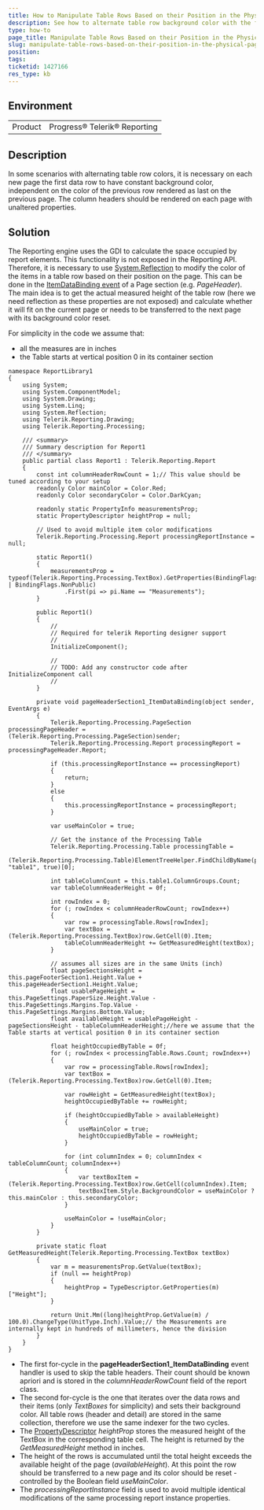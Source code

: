 ```yaml
---
title: How to Manipulate Table Rows Based on their Position in the Physical Page
description: See how to alternate table row background color with the first data row on each new page having the same background color, independent on the color of the previous row.
type: how-to
page_title: Manipulate Table Rows Based on their Position in the Physical Page
slug: manipulate-table-rows-based-on-their-position-in-the-physical-page
position: 
tags: 
ticketid: 1427166
res_type: kb
---
```


## Environment
<table>
	<tbody>
		<tr>
			<td>Product</td>
			<td>Progress® Telerik® Reporting</td>
		</tr>
	</tbody>
</table>


## Description
In some scenarios with alternating table row colors, it is necessary on each new page the first data row to have constant background color, independent on the color of the previous row rendered as last on the previous page. The column headers should be rendered on each page with unaltered properties.

## Solution
The Reporting engine uses the GDI to calculate the space occupied by report elements. This functionality is not exposed in the Reporting API. Therefore, it is necessary to use [System.Reflection](https://docs.microsoft.com/en-us/dotnet/api/system.reflection?view=netframework-4.8) to modify the color of the items in a table row based on their position on the page.
This can be done in the [ItemDataBinding event](/api/telerik.reporting.reportitembase#collapsible-Telerik_Reporting_ReportItemBase_ItemDataBinding) of a Page section (e.g. _PageHeader_). The main idea is to get the actual measured height of the table row (here we need reflection as these properties are not exposed) and calculate whether it will fit on the current page or needs to be transferred to the next page with its background color reset.

For simplicity in the code we assume that:
* all the measures are in inches 
* the Table starts at vertical position 0 in its container section

```CSharp
namespace ReportLibrary1
{
    using System;
    using System.ComponentModel;
    using System.Drawing;
    using System.Linq;
    using System.Reflection;
    using Telerik.Reporting.Drawing;
    using Telerik.Reporting.Processing;

    /// <summary>
    /// Summary description for Report1
    /// </summary>
    public partial class Report1 : Telerik.Reporting.Report
    {
        const int columnHeaderRowCount = 1;// This value should be tuned according to your setup
        readonly Color mainColor = Color.Red;
        readonly Color secondaryColor = Color.DarkCyan;

        readonly static PropertyInfo measurementsProp;
        static PropertyDescriptor heightProp = null;

        // Used to avoid multiple item color modifications
        Telerik.Reporting.Processing.Report processingReportInstance = null;

        static Report1()
        {
            measurementsProp = typeof(Telerik.Reporting.Processing.TextBox).GetProperties(BindingFlags.Instance | BindingFlags.NonPublic)
                .First(pi => pi.Name == "Measurements");
        }

        public Report1()
        {
            //
            // Required for telerik Reporting designer support
            //
            InitializeComponent();

            //
            // TODO: Add any constructor code after InitializeComponent call
            //
        }

        private void pageHeaderSection1_ItemDataBinding(object sender, EventArgs e)
        {
            Telerik.Reporting.Processing.PageSection processingPageHeader = (Telerik.Reporting.Processing.PageSection)sender;
            Telerik.Reporting.Processing.Report processingReport = processingPageHeader.Report;

            if (this.processingReportInstance == processingReport)
            {
                return;
            }
            else
            {
                this.processingReportInstance = processingReport;
            }

            var useMainColor = true;

            // Get the instance of the Processing Table
            Telerik.Reporting.Processing.Table processingTable =
                (Telerik.Reporting.Processing.Table)ElementTreeHelper.FindChildByName(processingReport, "table1", true)[0];

            int tableColumnCount = this.table1.ColumnGroups.Count;
            var tableColumnHeaderHeight = 0f;

            int rowIndex = 0;
            for (; rowIndex < columnHeaderRowCount; rowIndex++)
            {
                var row = processingTable.Rows[rowIndex];
                var textBox = (Telerik.Reporting.Processing.TextBox)row.GetCell(0).Item;
                tableColumnHeaderHeight += GetMeasuredHeight(textBox);
            }

            // assumes all sizes are in the same Units (inch)
            float pageSectionsHeight = this.pageFooterSection1.Height.Value + this.pageHeaderSection1.Height.Value;
            float usablePageHeight = this.PageSettings.PaperSize.Height.Value - this.PageSettings.Margins.Top.Value - this.PageSettings.Margins.Bottom.Value;
            float availableHeight = usablePageHeight - pageSectionsHeight - tableColumnHeaderHeight;//here we assume that the Table starts at vertical position 0 in its container section

            float heightOccupiedByTable = 0f;
            for (; rowIndex < processingTable.Rows.Count; rowIndex++)
            {
                var row = processingTable.Rows[rowIndex];
                var textBox = (Telerik.Reporting.Processing.TextBox)row.GetCell(0).Item;

                var rowHeight = GetMeasuredHeight(textBox);
                heightOccupiedByTable += rowHeight;

                if (heightOccupiedByTable > availableHeight)
                {
                    useMainColor = true;
                    heightOccupiedByTable = rowHeight;
                }

                for (int columnIndex = 0; columnIndex < tableColumnCount; columnIndex++)
                {
                    var textBoxItem = (Telerik.Reporting.Processing.TextBox)row.GetCell(columnIndex).Item;
                    textBoxItem.Style.BackgroundColor = useMainColor ? this.mainColor : this.secondaryColor;
                }

                useMainColor = !useMainColor;
            }
        }

        private static float GetMeasuredHeight(Telerik.Reporting.Processing.TextBox textBox)
        {
            var m = measurementsProp.GetValue(textBox);
            if (null == heightProp)
            {
                heightProp = TypeDescriptor.GetProperties(m)["Height"];
            }

            return Unit.Mm((long)heightProp.GetValue(m) / 100.0).ChangeType(UnitType.Inch).Value;// the Measurements are internally kept in hundreds of millimeters, hence the division
        }
    }
}
```

* The first for-cycle in the __pageHeaderSection1_ItemDataBinding__ event handler is used to skip the table headers. Their count should be known apriori and is stored in the _columnHeaderRowCount_ field of the report class.  
* The second for-cycle is the one that iterates over the data rows and their items (only _TextBoxes_ for simplicity) and sets their background color. All table rows (header and detail) are stored in the same collection, therefore we use the same indexer for the two cycles.  
* The [PropertyDescriptor](https://docs.microsoft.com/en-us/dotnet/api/system.componentmodel.propertydescriptor?view=netframework-4.8) _heightProp_ stores the measured height of the TextBox in the corresponding table cell. The height is returned by the _GetMeasuredHeight_ method in inches.
* The height of the rows is accumulated until the total height exceeds the available height of the page (_availableHeight_). At this point the row should be transferred to a new page and its color should be reset - controlled by the Boolean field _useMainColor_.  
* The _processingReportInstance_ field is used to avoid multiple identical modifications of the same processing report instance properties. 
